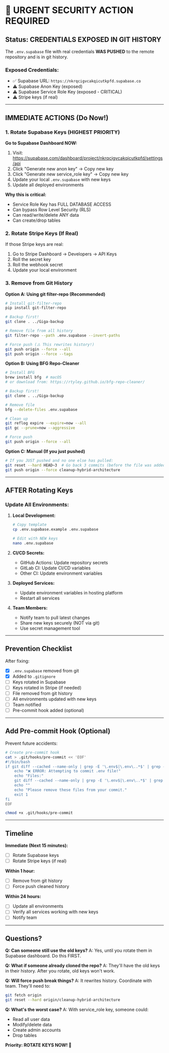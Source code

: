 # 🚨 URGENT SECURITY ACTION REQUIRED

## Status: CREDENTIALS EXPOSED IN GIT HISTORY

The `.env.supabase` file with real credentials **WAS PUSHED** to the remote repository and is in git
history.

### Exposed Credentials:

- ✅ Supabase URL: `https://nkrqcigvcakqicutkpfd.supabase.co`
- ⚠️ Supabase Anon Key (exposed)
- ⚠️ Supabase Service Role Key (exposed - CRITICAL)
- ⚠️ Stripe keys (if real)

---

## IMMEDIATE ACTIONS (Do Now!)

### 1. Rotate Supabase Keys (HIGHEST PRIORITY)

**Go to Supabase Dashboard NOW:**

1. Visit: https://supabase.com/dashboard/project/nkrqcigvcakqicutkpfd/settings/api
2. Click "Generate new anon key" → Copy new key
3. Click "Generate new service_role key" → Copy new key
4. Update your local `.env.supabase` with new keys
5. Update all deployed environments

**Why this is critical:**

- Service Role Key has FULL DATABASE ACCESS
- Can bypass Row Level Security (RLS)
- Can read/write/delete ANY data
- Can create/drop tables

### 2. Rotate Stripe Keys (If Real)

If those Stripe keys are real:

1. Go to Stripe Dashboard → Developers → API Keys
2. Roll the secret key
3. Roll the webhook secret
4. Update your local environment

### 3. Remove from Git History

**Option A: Using git filter-repo (Recommended)**

```bash
# Install git-filter-repo
pip install git-filter-repo

# Backup first!
git clone . ../Giga-backup

# Remove file from all history
git filter-repo --path .env.supabase --invert-paths

# Force push (⚠️ This rewrites history!)
git push origin --force --all
git push origin --force --tags
```

**Option B: Using BFG Repo-Cleaner**

```bash
# Install BFG
brew install bfg  # macOS
# or download from: https://rtyley.github.io/bfg-repo-cleaner/

# Backup first!
git clone . ../Giga-backup

# Remove file
bfg --delete-files .env.supabase

# Clean up
git reflog expire --expire=now --all
git gc --prune=now --aggressive

# Force push
git push origin --force --all
```

**Option C: Manual (If you just pushed)**

```bash
# If you JUST pushed and no one else has pulled:
git reset --hard HEAD~3  # Go back 3 commits (before the file was added)
git push origin --force cleanup-hybrid-architecture
```

---

## AFTER Rotating Keys

### Update All Environments:

1. **Local Development:**

   ```bash
   # Copy template
   cp .env.supabase.example .env.supabase

   # Edit with NEW keys
   nano .env.supabase
   ```

2. **CI/CD Secrets:**
   - GitHub Actions: Update repository secrets
   - GitLab CI: Update CI/CD variables
   - Other CI: Update environment variables

3. **Deployed Services:**
   - Update environment variables in hosting platform
   - Restart all services

4. **Team Members:**
   - Notify team to pull latest changes
   - Share new keys securely (NOT via git)
   - Use secret management tool

---

## Prevention Checklist

After fixing:

- [x] `.env.supabase` removed from git
- [x] Added to `.gitignore`
- [ ] Keys rotated in Supabase
- [ ] Keys rotated in Stripe (if needed)
- [ ] File removed from git history
- [ ] All environments updated with new keys
- [ ] Team notified
- [ ] Pre-commit hook added (optional)

---

## Add Pre-commit Hook (Optional)

Prevent future accidents:

```bash
# Create pre-commit hook
cat > .git/hooks/pre-commit << 'EOF'
#!/bin/bash
if git diff --cached --name-only | grep -E '\.env$|\.env\..*$' | grep -v '\.example$'; then
    echo "❌ ERROR: Attempting to commit .env file!"
    echo "Files:"
    git diff --cached --name-only | grep -E '\.env$|\.env\..*$' | grep -v '\.example$'
    echo ""
    echo "Please remove these files from your commit."
    exit 1
fi
EOF

chmod +x .git/hooks/pre-commit
```

---

## Timeline

**Immediate (Next 15 minutes):**

- [ ] Rotate Supabase keys
- [ ] Rotate Stripe keys (if real)

**Within 1 hour:**

- [ ] Remove from git history
- [ ] Force push cleaned history

**Within 24 hours:**

- [ ] Update all environments
- [ ] Verify all services working with new keys
- [ ] Notify team

---

## Questions?

**Q: Can someone still use the old keys?** A: Yes, until you rotate them in Supabase dashboard. Do
this FIRST.

**Q: What if someone already cloned the repo?** A: They'll have the old keys in their history. After
you rotate, old keys won't work.

**Q: Will force push break things?** A: It rewrites history. Coordinate with team. They'll need to:

```bash
git fetch origin
git reset --hard origin/cleanup-hybrid-architecture
```

**Q: What's the worst case?** A: With service_role key, someone could:

- Read all user data
- Modify/delete data
- Create admin accounts
- Drop tables

**Priority: ROTATE KEYS NOW! 🚨**
